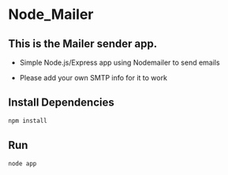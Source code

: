 # Node_Mailer
## This is the Mailer sender app.
* Simple Node.js/Express app using Nodemailer to send emails

* Please add your own SMTP info for it to work

## Install Dependencies

```bash
npm install 
```

## Run

```bash
node app
